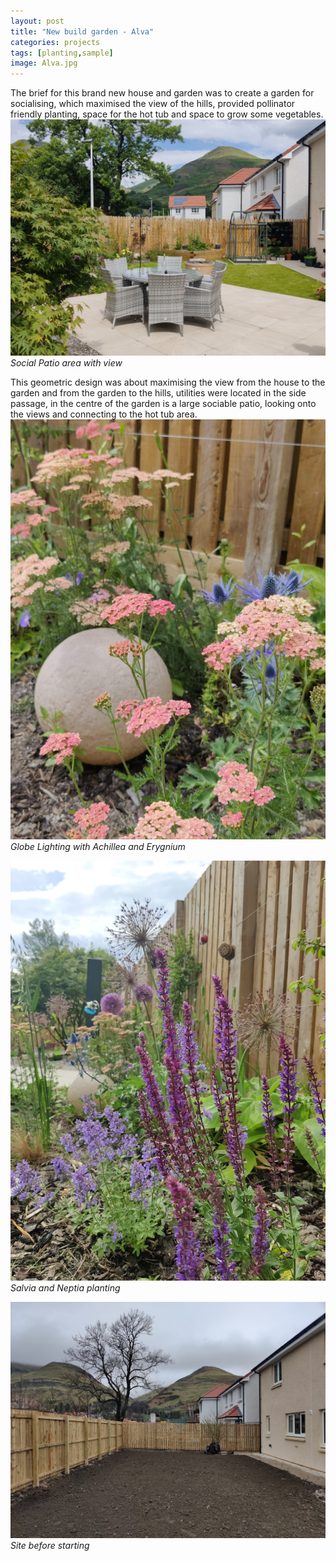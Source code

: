 ```yaml
---
layout: post
title: "New build garden - Alva"
categories: projects
tags: [planting,sample]
image: Alva.jpg
---
```

The brief for this brand new house and garden was to create a garden for socialising, which maximised the view of the hills, provided pollinator friendly planting, space for the hot tub and space to grow some vegetables.
![Alva](/assets/img/AlvaAfter2.jpg)
*Social Patio area with view*

This geometric design was about maximising the view from the house to the garden and from the garden to the hills, utilities were located in the side passage, in the centre of the garden is a large sociable patio, looking onto the views and connecting to the hot tub area. 
![Alva](/assets/img/AlvaAfterLight.jpg)
*Globe Lighting with Achillea and Erygnium*

![Alva](/assets//img/AlvaSalvia.jpg)
*Salvia and Neptia planting*

> 

![Alvaafterlight](/assets/img/AlvaBefore.jpg)
*Site before starting*


 



